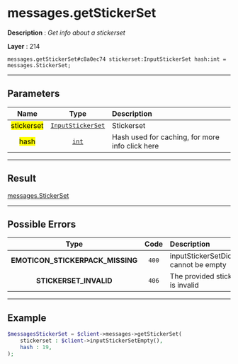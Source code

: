 # messages.getStickerSet

**Description** : *Get info about a stickerset*

**Layer** : 214

```tl
messages.getStickerSet#c8a0ec74 stickerset:InputStickerSet hash:int = messages.StickerSet;
```

---

## Parameters

| Name | Type | Description |
| :---: | :---: | :--- |
| <mark>stickerset</mark> | [`InputStickerSet`](type/InputStickerSet) | Stickerset |
| <mark>hash</mark> | [`int`](type/int) | Hash used for caching, for more info click here |

---

## Result

[messages.StickerSet](type/messages.StickerSet)

---

## Possible Errors

| Type | Code | Description |
| :---: | :---: | :--- |
| **EMOTICON_STICKERPACK_MISSING** | `400` | inputStickerSetDice.emoji cannot be empty |
| **STICKERSET_INVALID** | `406` | The provided sticker set is invalid |

---

## Example

```php
$messagesStickerSet = $client->messages->getStickerSet(
	stickerset : $client->inputStickerSetEmpty(),
	hash : 19,
);
```
